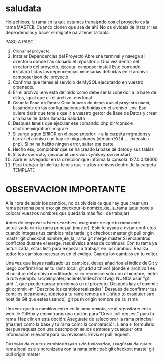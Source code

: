# saludata

Hola chicos, la rama en la que estamos trabajando con el proyecto es la rama MASTER. Cuando clonen que sea de ahí.
No os olvideis de instalar las dependencias y hacer el migrate para tener la tabla.

PASO A PASO
1. Clonar el proyecto.
2. Instalar Dependencias del Proyecto
   Abre una terminal y navega al directorio donde has clonado el repositorio. Una vez dentro del directorio del proyecto, ejecuta:
   composer install
	 Este comando instalará todas las dependencias necesarias definidas en el archivo composer.json del proyecto.
3. Confirma que tienes el servicio de MySQL ejecutando en vuestro ordenador.
4. En el archivo .env esta definido como debe ser la conexion a la base de datos, igual que en el archivo .env local
5. Crear la Base de Datos: Crea la base de datos que el proyecto usará, basándote en las configuraciones definidas en el archivo .env.
   Eso quiere decir que teneis que ir a vuestro gestor de Base de Datos y crear una base de datos llamada Saludata
6. Despues teneis que ejecutar ese comando: php bin/console doctrine:migrations:migrate
7. Si surge algun ERROR en el paso anterior: ir a la carpeta migrations y borrar el archivo que hay de migraciones (Version2024 ....extension php). Si no ha habito ningun error, saltar esa parte.
8. Hecho eso, comprobar que se ha creado la base de datos y sus tablas
9. Si todo correcto, ejecutar el servidor: symfony server:start
10. Abrir el navegador en la direccion que informa la consola: 127.0.0.1:8000
11. Para trabajar la interfaz teneis que ir a los archivos dentro de la carpeta TEMPLATE

# OBSERVACION IMPORTANTE

A la hora de subir los cambios, no os olvideis de que hay que crear una rama personal para eso:
	git checkout -b nombre_de_la_rama (aqui podeis colocar vuestros nombres que quedaría más fácil de trabajar)

Antes de empezar a hacer cambios, asegúrate de que tu rama esté actualizada con la rama principal (master). Esto te ayuda a evitar conflictos cuando integras tus cambios más tarde:
	git checkout master
	git pull origin master
	git checkout nombre_de_la_rama
	git merge master
 Si encuentras conflictos durante el merge, resuélvelos antes de continuar.
 Con tu rama ya actualizada, estás listo para empezar a trabajar en los cambios:
    Realiza todos los cambios necesarios en el código.
    Guarda los cambios en tu editor.

Una vez que hayas realizado tus cambios, debes añadirlos al índice de Git y luego confirmarlos en tu rama local:
	git add archivo1 (donde el archivo 1 es el nombre del archivo modificado, si no reconoce solo con el nombre, meter la ruta ejemplo: src/template/paciente/index.html.twig)
NUNCA usar "git add .", que puede causar problemas en el proyecto.
Después haz el commit:
	git commit -m "Describe los cambios realizados"
Después de confirmar tus cambios localmente, súbelos a tu rama remota en GitHub (o cualquier otro host de Git que estés usando):
	git push origin nombre_de_la_rama

Una vez que tus cambios están en la rama remota, ve al repositorio en la web de GitHub y encontrarás una opción para "Crear pull request" para tu rama. Haz clic en esta opción:
    Asegúrate de seleccionar la rama principal (master) como la base y tu rama como la comparación.
    Llena el formulario del pull request con una descripción de los cambios y cualquier otra información relevante para los revisores.
    Envía el pull request.

Después de que tus cambios hayan sido fusionados, asegúrate de que tu rama local esté sincronizada con la rama principal:
	git checkout master
	git pull origin master
